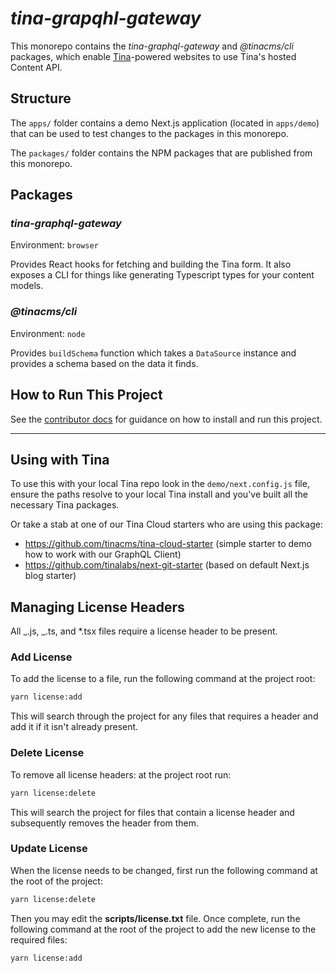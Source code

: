 # _tina-grapqhl-gateway_

This monorepo contains the _tina-graphql-gateway_ and _@tinacms/cli_ packages, which enable [Tina](https://tina.io)-powered websites to use Tina's hosted Content API.

## Structure

The `apps/` folder contains a demo Next.js application (located in `apps/demo`) that can be used to test changes to the packages in this monorepo.

The `packages/` folder contains the NPM packages that are published from this monorepo.

## Packages

### _tina-graphql-gateway_

Environment: `browser`

Provides React hooks for fetching and building the Tina form. It also exposes a CLI for things like generating Typescript types for your content models.

### _@tinacms/cli_

Environment: `node`

Provides `buildSchema` function which takes a `DataSource` instance and provides a schema based on the data it finds.

## How to Run This Project

See the [contributor docs](./CONTRIBUTING.md) for guidance on how to install and run this project.

---

## Using with Tina

To use this with your local Tina repo look in the `demo/next.config.js` file, ensure the paths resolve to your local Tina install and you've built all the necessary Tina packages.

Or take a stab at one of our Tina Cloud starters who are using this package:

- https://github.com/tinacms/tina-cloud-starter (simple starter to demo how to work with our GraphQL Client)
- https://github.com/tinalabs/next-git-starter (based on default Next.js blog starter)

## Managing License Headers

All _.js, _.ts, and \*.tsx files require a license header to be present.

### Add License

To add the license to a file, run the following command at the project root:

```bash
yarn license:add
```

This will search through the project for any files that requires a header and add it if it isn't already present.

### Delete License

To remove all license headers: at the project root run:

```bash
yarn license:delete
```

This will search the project for files that contain a license header and subsequently removes the header from them.

### Update License

When the license needs to be changed, first run the following command at the root of the project:

```bash
yarn license:delete
```

Then you may edit the **scripts/license.txt** file. Once complete, run the following command at the root of the project to add the new license to the required files:

```bash
yarn license:add
```
